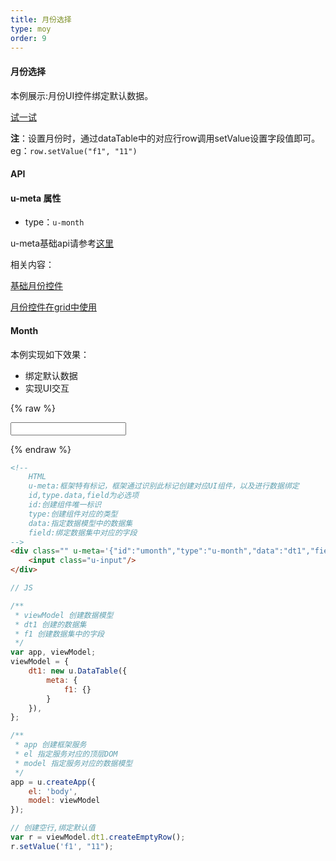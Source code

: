 ```yaml
---
title: 月份选择
type: moy
order: 9
---
```

#### 月份选择

本例展示:月份UI控件绑定默认数据。

[试一试](http://tinper.org/webide/#/demos/kero/month)


**注**：设置月份时，通过dataTable中的对应行row调用setValue设置字段值即可。eg：`row.setValue("f1", "11")`


#### API

#### u-meta 属性

* type：`u-month`

u-meta基础api请参考[这里](http://tinper.org/dist/kero/docs/moduleapi.html)


相关内容：

[基础月份控件](http://tinper.org/dist/neoui/plugin/month.html)    

[月份控件在grid中使用](http://tinper.org/webide/#/demos/grids/edit)


#### Month

本例实现如下效果：

* 绑定默认数据
* 实现UI交互

{% raw %}
<!-- 
	HTML
	u-meta:框架特有标记，框架通过识别此标记创建对应UI组件，以及进行数据绑定 
	id,type.data,field为必选项
	id:创建组件唯一标识
	type:创建组件对应的类型
	data:指定数据模型中的数据集
	field:绑定数据集中对应的字段
-->
<div class="" u-meta='{"id":"umonth","type":"u-month","data":"dt1","field":"f1"}'>
    <input class="u-input"/>
</div>




<script>
// JS

/**
 * viewModel 创建数据模型
 * dt1 创建的数据集
 * f1 创建数据集中的字段
 */
var app, viewModel;
viewModel = {
    dt1: new u.DataTable({
        meta: {
            f1: {}
        }
    }),
};

/**
 * app 创建框架服务
 * el 指定服务对应的顶层DOM
 * model 指定服务对应的数据模型
 */
app = u.createApp({
    el: 'body',
    model: viewModel
});

// 创建空行,绑定默认值
var r = viewModel.dt1.createEmptyRow();
r.setValue('f1', "11");



</script>

{% endraw %}
``` html
<!-- 
	HTML
	u-meta:框架特有标记，框架通过识别此标记创建对应UI组件，以及进行数据绑定 
	id,type.data,field为必选项
	id:创建组件唯一标识
	type:创建组件对应的类型
	data:指定数据模型中的数据集
	field:绑定数据集中对应的字段
-->
<div class="" u-meta='{"id":"umonth","type":"u-month","data":"dt1","field":"f1"}'>
    <input class="u-input"/>
</div>

```

``` js
// JS

/**
 * viewModel 创建数据模型
 * dt1 创建的数据集
 * f1 创建数据集中的字段
 */
var app, viewModel;
viewModel = {
    dt1: new u.DataTable({
        meta: {
            f1: {}
        }
    }),
};

/**
 * app 创建框架服务
 * el 指定服务对应的顶层DOM
 * model 指定服务对应的数据模型
 */
app = u.createApp({
    el: 'body',
    model: viewModel
});

// 创建空行,绑定默认值
var r = viewModel.dt1.createEmptyRow();
r.setValue('f1', "11");



```


